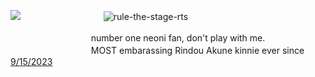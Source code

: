 ![](https://komarev.com/ghpvc/?hardcoreyuri=your-github-username)
ㅤㅤㅤㅤㅤㅤㅤㅤㅤㅤ![rule-the-stage-rts](https://github.com/user-attachments/assets/64f7027c-239f-4e6d-971b-6e7ab478c849)


ㅤㅤㅤㅤㅤㅤㅤㅤㅤㅤnumber one neoni fan,  don't play with me.   
ㅤㅤㅤㅤㅤㅤㅤㅤㅤㅤMOST embarassing Rindou Akune kinnie ever since [9/15/2023](https://rentry.co/d4)
